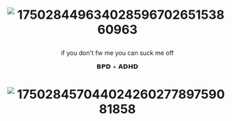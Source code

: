 # <p align="center"> ![17502844963402859670265153860963](https://github.com/user-attachments/assets/6532ae30-1e67-485f-a436-e552c32d4092)





 <p align="center"> if you don't fw me you can suck me off 

<p align="center"> 𝗕𝗣𝗗 + 𝗔𝗗𝗛𝗗


# <p align="center"> ![17502845704402426027789759081858](https://github.com/user-attachments/assets/266b5e90-0401-435c-ac58-8213e875cd72)
